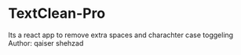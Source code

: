 # TextClean-Pro
Its a react app to remove extra spaces and charachter case toggeling 
<br>
Author: qaiser shehzad
